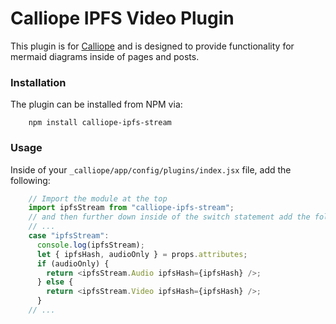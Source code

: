 # Calliope IPFS Video Plugin

This plugin is for [Calliope](https://calliope.site) and is designed to provide functionality for mermaid diagrams inside of pages and posts.

### Installation

The plugin can be installed from NPM via:

        npm install calliope-ipfs-stream

### Usage

Inside of your `_calliope/app/config/plugins/index.jsx` file, add the following:

```javascript
    // Import the module at the top
    import ipfsStream from "calliope-ipfs-stream";
    // and then further down inside of the switch statement add the following
    // ...
    case "ipfsStream":
      console.log(ipfsStream);
      let { ipfsHash, audioOnly } = props.attributes;
      if (audioOnly) {
        return <ipfsStream.Audio ipfsHash={ipfsHash} />;
      } else {
        return <ipfsStream.Video ipfsHash={ipfsHash} />;
      }
    // ...
```